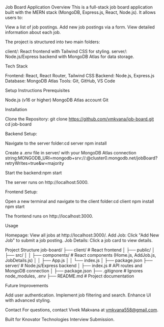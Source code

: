 Job Board Application
Overview
This is a full-stack job board application built with the MERN stack (MongoDB, Express.js, React, Node.js). It allows users to:

View a list of job postings.
Add new job postings via a form.
View detailed information about each job.

The project is structured into two main folders:

client/: React frontend with Tailwind CSS for styling.
server/: Node.js/Express backend with MongoDB Atlas for data storage.

Tech Stack

Frontend: React, React Router, Tailwind CSS
Backend: Node.js, Express.js
Database: MongoDB Atlas
Tools: Git, GitHub, VS Code

Setup Instructions
Prerequisites

Node.js (v16 or higher)
MongoDB Atlas account
Git

Installation

Clone the Repository:
git clone https://github.com/vmkvana/job-board.git
cd job-board


Backend Setup:

Navigate to the server folder:cd server
npm install


Create a .env file in server/ with your MongoDB Atlas connection string:MONGODB_URI=mongodb+srv://<username>:<password>@cluster0.mongodb.net/jobBoard?retryWrites=true&w=majority


Start the backend:npm start


The server runs on http://localhost:5000.


Frontend Setup:

Open a new terminal and navigate to the client folder:cd client
npm install
npm start


The frontend runs on http://localhost:3000.



Usage

Homepage: View all jobs at http://localhost:3000/.
Add Job: Click "Add New Job" to submit a job posting.
Job Details: Click a job card to view details.

Project Structure
job-board/
├── client/              # React frontend
│   ├── public/
│   ├── src/
│   │   ├── components/  # React components (Home.js, AddJob.js, JobDetails.js)
│   │   ├── App.js
│   │   └── index.js
│   ├── package.json
├── server/              # Node.js/Express backend
│   ├── index.js         # API routes and MongoDB connection
│   ├── package.json
├── .gitignore           # Ignores node_modules, .env
├── README.md            # Project documentation

Future Improvements

Add user authentication.
Implement job filtering and search.
Enhance UI with advanced styling.

Contact
For questions, contact Vivek Makvana at vmkvana558@gmail.com.

Built for Knovator Technologies Interview Submission.
